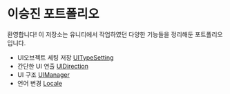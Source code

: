 # 이승진 포트폴리오

환영합니다! 이 저장소는 유니티에서 작업하였던 다양한 기능들을 정리해둔 포트폴리오입니다.

- UI오브젝트 세팅 저장 [UITypeSetting](docs/UITypeSetting.md)
- 간단한 UI 연출 [UIDirection](docs/UIDirection.md)
- UI 구조 [UIManager](docs/UIManager.md)
- 언어 변경 [Locale](docs/Locale.md)